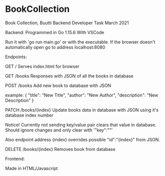 # BookCollection
Book Collection, Buutti Backend Developer Task
March 2021 

Backend: 
Programmed in Go 1.15.6
With VSCode

Run it with 'go run main.go' or with the executable.
If the browser doesn't automatically open go to address localhost:8080

Endpoints:

GET /
Serves index.html for browser

GET /books
Responses with JSON of all the books in database

POST /books
Add new book to database with JSON

example: 
    {
        "title": "New Title",
        "author": "New Author",
        "description": "New Description"
    }

PATCH /books/{index}
Update books data in database with JSON using it's database index number

Notice! 
Currently not sending key/value pair clears that value in database.
Should ignore changes and only clear with '"key":""' 

Also endpoint address {index} overrides possible "id":"{index}" from JSON.

DELETE /books/{index}
Removes book from database

Frontend:

Made in HTML/Javascript

